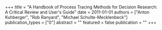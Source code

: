 +++
title = "A Handbook of Process Tracing Methods for Decision Research: A Critical Review and User's Guide"
date = 2011-01-01
authors = ["Anton Kuhberger", "Rob Ranyard", "Michael Schulte-Mecklenbeck"]
publication_types = ["0"]
abstract = ""
featured = false
publication = ""
+++

